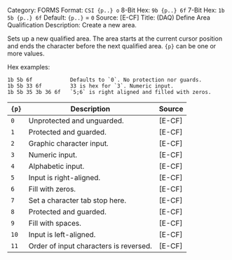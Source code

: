 Category: FORMS
Format: `CSI {p..} o`
8-Bit Hex: `9b {p..} 6f`
7-Bit Hex: `1b 5b {p..} 6f`
Default: `{p..}` = `0`
Source: [E-CF]
Title: (DAQ) Define Area Qualification
Description: Create a new area.

Sets up a new qualified area. The area starts at the current cursor position and ends the character before the next qualified area. `{p}` can be one or more values.

Hex examples:

    1b 5b 6f            Defaults to `0`. No protection nor guards.
    1b 5b 33 6f         33 is hex for `3`. Numeric input.
    1b 5b 35 3b 36 6f   `5;6` is right aligned and filled with zeros.

| `{p}` | Description                            | Source |
|-------|----------------------------------------|--------|
| `0`   | Unprotected and unguarded.             | [E-CF] |
| `1`   | Protected and guarded.                 | [E-CF] |
| `2`   | Graphic character input.               | [E-CF] |
| `3`   | Numeric input.                         | [E-CF] |
| `4`   | Alphabetic input.                      | [E-CF] |
| `5`   | Input is right-aligned.                | [E-CF] |
| `6`   | Fill with zeros.                       | [E-CF] |
| `7`   | Set a character tab stop here.         | [E-CF] |
| `8`   | Protected and guarded.                 | [E-CF] |
| `9`   | Fill with spaces.                      | [E-CF] |
| `10`  | Input is left-aligned.                 | [E-CF] |
| `11`  | Order of input characters is reversed. | [E-CF] |
